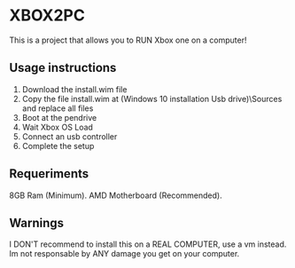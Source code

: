 # XBOX2PC

This is a project that allows you to RUN Xbox one on a computer!

## Usage instructions
1. Download the install.wim file
2. Copy the file install.wim at (Windows 10 installation Usb drive)\Sources and replace all files
3. Boot at the pendrive
4. Wait Xbox OS Load
5. Connect an usb controller
6. Complete the setup

## Requeriments
8GB Ram (Minimum).
AMD Motherboard (Recommended).

## Warnings
I DON'T recommend to install this on a REAL COMPUTER, use a vm instead.
Im not responsable by ANY damage you get on your computer.
